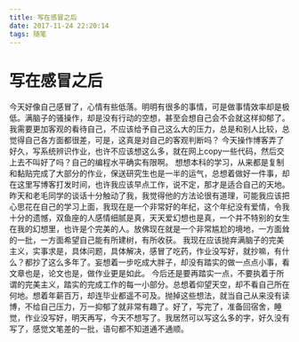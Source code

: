 ```yaml
---
title: 写在感冒之后
date: 2017-11-24 22:20:14
tags: 随笔
---
```

# 写在感冒之后
  今天好像自己感冒了，心情有些低落。明明有很多的事情，可是做事情效率却是极低。满脑子的骚操作，却是没有行动的空想，甚至会想自己会不会就这样抑郁了。我需要更加客观的看待自己，不应该给予自己这么大的压力，总是和别人比较，总觉得自己各方面都很差，可是，这真是对自己的客观判断吗？
  今天操作博客弄了好久，写系统辨识作业，也许不应该想这么多，就在网上copy一些代码，然后交上去不叫好了吗？自己的编程水平确实有限啊。
想想本科的学习，从来都是复制和黏贴完成了大部分的作业，保送研究生也是一半的运气，总想着做好一件事，却在这里写博客打发时间，也许我应该早点工作，说不定，那才是适合自己的天地。
  昨天和老毛同学的谈话十分触动了我，我觉得他的方法论很有道理，可能我应该把心思花在自己的学习上面，我现在是一个非常好的年纪，这个年纪没有爱情，令我十分的遗憾，双鱼座的人感情细腻是真，天天爱幻想也是真，一个并不特别的女生在我的幻想里，也许是个完美的人。放佛现在就是一个非常尴尬的境地，一方面耸的一批，一方面希望自己能有所建树，有所收获。
  我现在应该抛弃满脑子的完美主义，实事求是，具体问题，具体解决，感冒了吃药，作业没写好，就抄嘛，有什么？都抄了这么多年了。妄想着一步吃成大胖子，却没有踏实的做一点点小事，看文章也是，论文也是，做作业更是如此。
  今后还是要再踏实一点，不要执着于所谓的完美主义，踏实的完成工作的每一小部分。总想着仰望天空，却不看自己所在何地。想着年薪百万，却连毕业都遥不可及。抛掉这些想法，就当自己从来没有读博，不给自己压力，万一抑郁了就非常有趣了。好了，写完了，准备回宿舍，睡觉，作业没写好，明天再写，今天不想写了。我居然可以写这么多的字，好久没有写了，感觉文笔差的一批，语句都不知道通不通顺。
